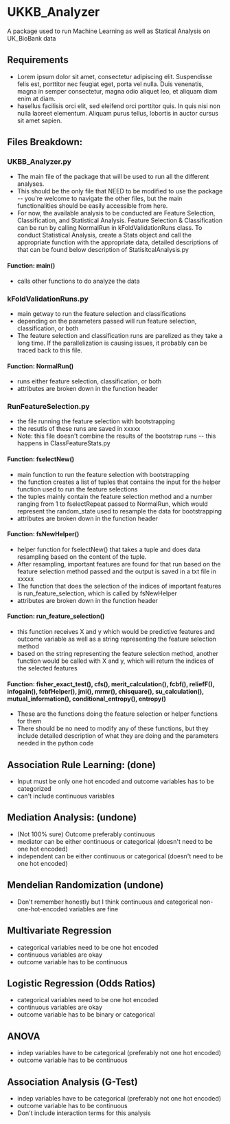 # UKKB_Analyzer
A package used to run Machine Learning as well as Statical Analysis on UK_BioBank data

## Requirements
  - Lorem ipsum dolor sit amet, consectetur adipiscing elit. Suspendisse felis est, porttitor nec feugiat eget, porta vel nulla. 
    Duis venenatis, magna in semper consectetur, magna odio aliquet leo, et aliquam diam enim at diam.
  - hasellus facilisis orci elit, sed eleifend orci porttitor quis. In quis nisi non nulla laoreet elementum. Aliquam purus tellus,
    lobortis in auctor cursus sit amet sapien.

## Files Breakdown:
### UKBB_Analyzer.py
  - The main file of the package that will be used to run all the different analyses.
  - This should be the only file that NEED to be modified to use the package -- you're welcome to navigate the other files,
    but the main functionalities should be easily accessible from here.
  - For now, the available analysis to be conducted are Feature Selection, Classification, and Statistical Analysis. 
    Feature Selection & Classification can be run by calling NormalRun in kFoldValidationRuns class. To conduct Statistical Analysis, 
    create a Stats object and call the appropriate function with the appropriate data, detailed descriptions of that 
    can be found below description of StatisitcalAnalysis.py
    
#### Function: main()
  - calls other functions to do analyze the data
  
### kFoldValidationRuns.py
  - main getway to run the feature selection and classifications
  - depending on the parameters passed will run feature selection, classification, or both
  - The feature selection and classification runs are parelized as they take a long time. If the parallelization 
    is causing issues, it probably can be traced back to this file.
 
#### Function: NormalRun()
  - runs either feature selection, classification, or both
  - attributes are broken down in the function header
  
### RunFeatureSelection.py
  - the file running the feature selection with bootstrapping
  - the resutls of these runs are saved in xxxxx
  - Note: this file doesn't combine the results of the bootstrap runs -- this happens in ClassFeatureStats.py
  
#### Function: fselectNew()
  - main function to run the feature selection with bootstrapping
  - the function creates a list of tuples that contains the input for the helper function used to run the feature selections
  - the tuples mainly contain the feature selection method and a number ranging from 1 to fselectRepeat passed to NormalRun, 
    which would represent the random_state used to resample the data for bootstrapping
  - attributes are broken down in the function header
  
#### Function: fsNewHelper()
  - helper function for fselectNew() that takes a tuple and does data resampling based on the content of the tuple.
  - After resampling, important features are found for that run based on the feature selection method passed 
    and the output is saved in a txt file in xxxxx
  - The function that does the selection of the indices of important features is run_feature_selection, which is called by fsNewHelper
  - attributes are broken down in the function header

#### Function: run_feature_selection()
  - this function receives X and y which would be predictive features and outcome variable as well as a string 
    representing the feature selection method
  - based on the string representing the feature selection method, another function would be called with X and y, 
    which will return the indices of the selected features
    
 #### Function: fisher_exact_test(), cfs(), merit_calculation(), fcbf(), reliefF(), infogain(), fcbfHelper(), jmi(), mrmr(), chisquare(), su_calculation(), mutual_information(), conditional_entropy(), entropy()
  - These are the functions doing the feature selection or helper functions for them
  - There should be no need to modify any of these functions, but they include detailed description of what they are doing 
    and the parameters needed in the python code


## Association Rule Learning: (done)
  - Input must be only one hot encoded and outcome variables has to be categorized
  - can't include continuous variables

## Mediation Analysis: (undone)
  - (Not 100% sure) Outcome preferably continuous
  - mediator can be either continuous or categorical (doesn't need to be one hot encoded)
  - independent can be either continuous or categorical (doesn't need to be one hot encoded)

## Mendelian Randomization (undone)
  - Don't remember honestly but I think continuous and categorical non-one-hot-encoded variables are fine

## Multivariate Regression
  - categorical variables need to be one hot encoded
  - continuous variables are okay
  - outcome variable has to be continuous

## Logistic Regression (Odds Ratios)
  - categorical variables need to be one hot encoded
  - continuous variables are okay
  - outcome variable has to be binary or categorical

## ANOVA
  - indep variables have to be categorical (preferably not one hot encoded)
  - outcome variable has to be continuous

## Association Analysis (G-Test)
  - indep variables have to be categorical (preferably not one hot encoded)
  - outcome variable has to be continuous
  - Don't include interaction terms for this analysis

